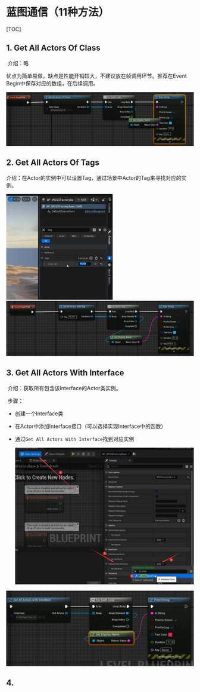 # 蓝图通信（11种方法）

[TOC]

## 1. Get All Actors Of Class

​	介绍：略

​	优点为简单易做，缺点是性能开销较大，不建议放在帧调用环节。推荐在Event Begin中保存对应的数组，在后续调用。

![image-20240225212513519](./assets/image-20240225212513519.png)

## 2. Get All Actors Of Tags

​	介绍：在Actor的实例中可以设置Tag，通过场景中Actor的Tag来寻找对应的实例。



<img src="./assets/image-20240225212814091.png" alt="image-20240225212814091" style="zoom:33%;" />![image-20240225212908416](./assets/image-20240225212908416.png)

## 3. Get All Actors With Interface

​	介绍：获取所有包含该Interface的Actor类实例。

​	步骤：

* 创建一个Interface类

* 在Actor中添加Interface接口（可以选择实现Interface中的函数）

* 通过`Get All Actors With Interface`找到对应实例

  <img src="./assets/image-20240225213216450.png" alt="image-20240225213216450" style="zoom: 50%;" />

<img src="./assets/image-20240225213246953.png" alt="image-20240225213246953" style="zoom:50%;" />

## 4. 